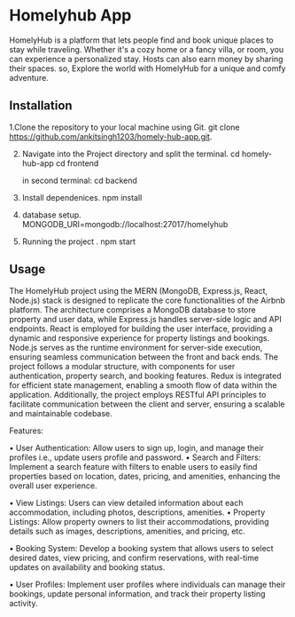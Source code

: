 # Homelyhub App

HomelyHub is a platform that lets people find and book unique places to stay while traveling.
Whether it's a cozy home or a fancy villa, or room, you can experience a personalized stay. 
Hosts can also earn money by sharing their spaces. so, Explore the world with HomelyHub for a unique and comfy adventure.

## Installation

1.Clone the repository to your local machine using Git.
git clone https://github.com/ankitsingh1203/homely-hub-app.git.

2. Navigate into the Project directory and split the terminal.
   cd homely-hub-app
   cd frontend

   in second terminal:
   cd backend
   
4. Install dependenices.
   npm install
5. database setup.
   MONGODB_URI=mongodb://localhost:27017/homelyhub
6. Running the project .
   npm start

## Usage

The HomelyHub project using the MERN (MongoDB, Express.js, React, Node.js) stack is designed to replicate the core functionalities of the Airbnb platform. 
The architecture comprises a MongoDB database to store property and user data, while Express.js handles server-side logic and API endpoints.
React is employed for building the user interface, providing a dynamic and responsive experience for property listings and bookings. 
Node.js serves as the runtime environment for server-side execution, ensuring seamless communication between the front and back ends. 
The project follows a modular structure, with components for user authentication, property search, and booking features. 
Redux is integrated for efficient state management, enabling a smooth flow of data within the application. 
Additionally, the project employs RESTful API principles to facilitate communication between the client and server, ensuring a scalable and maintainable codebase.

Features:

•	User Authentication: Allow users to sign up, login, and manage their profiles i.e., update users profile and password.
•	Search and Filters: Implement a search feature with filters to enable users to easily find properties based on location, dates, pricing, and amenities, enhancing the overall user experience.

•	View Listings: Users can view detailed information about each accommodation, including photos, descriptions, amenities.
•	Property Listings: Allow property owners to list their accommodations, providing details such as images, descriptions, amenities, and pricing, etc.

•	Booking System: Develop a booking system that allows users to select desired dates, view pricing, and confirm reservations, with real-time updates on availability and booking status.

•	User Profiles: Implement user profiles where individuals can manage their bookings, update personal information, and track their property listing activity.





